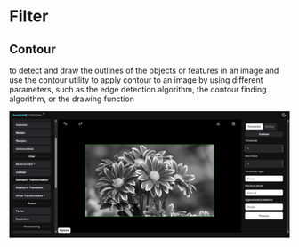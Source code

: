 # **Filter**

## Contour

to detect and draw the outlines of the objects or features in an image and use the contour utility to apply contour to an image by using different parameters, such as the edge detection algorithm, the contour finding algorithm, or the drawing function

![logo](<_media/BasicFunction/Filter/contour(binary%2Cexternal%2Csimple).png>)
